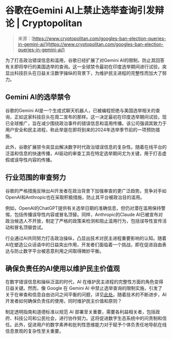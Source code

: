 <!--yml

category: 未分类

date: 2024-05-27 14:55:20

-->

# 谷歌在Gemini AI上禁止选举查询引发辩论 | Cryptopolitan

> 来源：[https://www.cryptopolitan.com/googles-ban-election-queries-in-gemini-ai/](https://www.cryptopolitan.com/googles-ban-election-queries-in-gemini-ai/)

为了打击政治错误信息和滥用，谷歌已经扩展了对Gemini AI的限制，防止其回答有关即将举行的美国选举的查询。这一全球禁令最初在印度选举期间进行试验，突显出科技巨头在日益关注数字操纵的背景下，为维护民主进程的完整性而加大了努力。

## Gemini AI的选举禁令

谷歌的Gemini AI是一个生成式聊天机器人，已被编程拒绝与美国选举相关的查询，正如这家科技巨头在周二宣布的那样。这一决定最初在印度选举期间试验，现已全球推广，旨在减少围绕政治事件的错误信息和滥用传播。该公司强调其致力于用户安全和民主进程，称此举是在即将到来的2024年选举季节前的一项预防措施。

此外，谷歌扩展禁令突显出解决数字时代政治错误信息的复杂性。随着在线平台的泛滥和信息的快速传播，AI驱动的审查工具在特定选举期间尤为关键，用于打击虚假或误导性内容的传播。

## 行业范围的审查努力

谷歌的严格措施反映出AI开发者在政治背景下加强审查的更广泛趋势。竞争对手如OpenAI和Anthropic也在采取积极措施，防止其平台被政治目的滥用。

例如，OpenAI的ChatGPT提供有关选举日期的准确信息，但仍对潜在滥用保持警惕，包括传播误导性内容或冒名顶替。同样，Anthropic的Claude AI已被宣布对政治候选人不开放，制定了严格的政策来检测和阻止滥用行为，包括误导性宣传活动和冒名顶替尝试。

行业通过AI共同努力打击政治操纵，凸显出技术对民主进程重要影响的认知。随着AI在塑造公众话语中的日益突出作用，开发者们面临着一个挑战，即在促进自由表达与防止数字平台被恶意利用之间取得微妙平衡。

## 确保负责任的AI使用以维护民主价值观

在数字错误信息和操纵泛滥的时代，AI 在维护民主进程的完整性方面的角色变得日益关键。然而，像 Google 在 Gemini AI 中禁止选举查询的限制实施，引发了关于在审查和信息自由访问之间平衡的问题，详见[此处](https://www.cryptopolitan.com/ai-in-elections-a-double-edged-sword/)。随着技术的不断进步，AI 开发者如何确保负责任的使用，同时维护民主价值和原则？

制定透明指南和道德标准以规范 AI 部署至关重要，需要各利益相关者，包括政府、科技公司和公民社会，进行协作努力。这将促进数字生态系统中的问责制和信任。此外，促进用户的数字素养和批判性思维能力对于赋予个体负责任地导航在线信息景观的复杂性至关重要。
